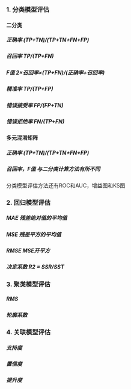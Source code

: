 
### 1. 分类模型评估
#### 二分类
##### 正确率 (TP+TN)/(TP+TN+FN+FP)
##### 召回率 TP/(TP+FN)
##### F值 2×召回率×(TP+FN)/(正确率+召回率)
##### 精准率 TP/(TP+FP)
##### 错误接受率 FP/(FP+TN)
##### 错误拒绝率 FN/(TP+FN)
#### 多元混淆矩阵
##### 正确率 (TP+TN)/(TP+TN+FN+FP)
##### 召回率，F值 与二分类计算方法有所不同
分类模型评估方法还有ROC和AUC，增益图和KS图
### 2. 回归模型评估
##### MAE 残差绝对值的平均值
##### MSE 残差平方的平均值
##### RMSE MSE开平方
##### 决定系数 R2 = SSR/SST
### 3. 聚类模型评估
##### RMS
##### 轮廓系数
### 4. 关联模型评估
##### 支持度
##### 置信度
##### 提升度

